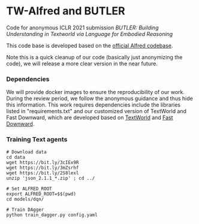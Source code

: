 # TW-Alfred and BUTLER

Code for anonymous ICLR 2021 submission *BUTLER: Building Understanding in Textworld via Language for Embodied Reasoning*

This code base is developed based on the [official Alfred codebase](https://github.com/askforalfred/alfred).

Note this is a quick cleanup of our code (basically just anonymizing the code), we will release a more clear version in the near future.


### Dependencies

We will provide docker images to ensure the reproducibility of our work. 
During the review period, we follow the anonymous guidance and thus hide this information.
This work requires dependencies include the libraries listed in "requirements.txt" and our customized version of TextWorld and Fast Downward, which are developed based on [TextWorld](https://github.com/microsoft/TextWorld) and [Fast Downward](https://github.com/aibasel/downward).


### Training Text agents

```
# Download data
cd data
wget https://bit.ly/3cIEx9R
wget https://bit.ly/3mZsrhf
wget https://bit.ly/2S8lexl 
unzip 'json_2.1.1_*.zip' ; cd ../

# Set ALFRED_ROOT
export ALFRED_ROOT=$$(pwd)
cd models/dqn/

# Train DAgger
python train_dagger.py config.yaml
```




    
